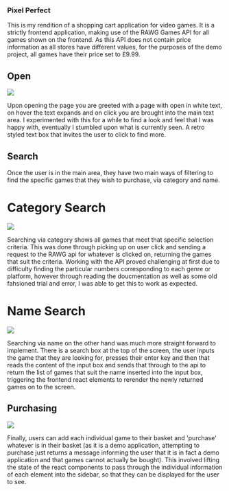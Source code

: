 ### Pixel Perfect ###

This is my rendition of a shopping cart application for video games. It is a strictly frontend application, making use of the RAWG Games API for all games shown on the frontend. As this API does not contain price information as all stores have different values, for the purposes of the demo project, all games have their price set to £9.99. 

## Open ##
![](https://github.com/Anthony-McDonald/shopping-cart/assets/89093671/827af1d9-2caf-4fc6-afe9-d89d8fa41224)

Upon opening the page you are greeted with a page with open in white text, on hover the text expands and on click you are brought into the main text area. I experimented with this for a while to find a look and feel that I was happy with, eventually I stumbled upon what is currently seen. A retro styled text box that invites the user to click to find more.
## Search ##
Once the user is in the main area, they have two main ways of filtering to find the specific games that they wish to purchase, via category and name.
# Category Search #
![](https://github.com/Anthony-McDonald/shopping-cart/assets/89093671/d5b19020-9d09-48e1-a60a-62a84fc27ed3)

Searching via category shows all games that meet that specific selection criteria. This was done through picking up on user click and sending a request to the RAWG api for whatever is clicked on, returning the games that suit the criteria. Working with the API proved challenging at first due to difficulty finding the particular numbers corresponding to each genre or platform, however through reading the doucmentation as well as some old fahsioned trial and error, I was able to get this to work as expected.
# Name Search #
![](https://github.com/Anthony-McDonald/shopping-cart/assets/89093671/4be502e9-7626-4d5f-af68-eaaa17ec7280)

Searching via name on the other hand was much more straight forward to implement. There is a search box at the top of the screen, the user inputs the game that they are looking for, presses their enter key and then that reads the content of the input box and sends that through to the api to return the list of games that suit the name inserted into the input box, triggering the frontend react elements to rerender the newly returned games on to the screen.
## Purchasing ##
![](https://github.com/Anthony-McDonald/shopping-cart/assets/89093671/3ce7442d-7df0-4517-b8e7-07f3cc265d51)

Finally, users can add each individual game to their basket and 'purchase' whatever is in their basket (as it is a demo application, attempting to purchase just returns a message informing the user that it is in fact a demo application and that games cannot actually be bought). This involved lifting the state of the react components to pass through the individual information of each element into the sidebar, so that they can be displayed for the user to see. 

